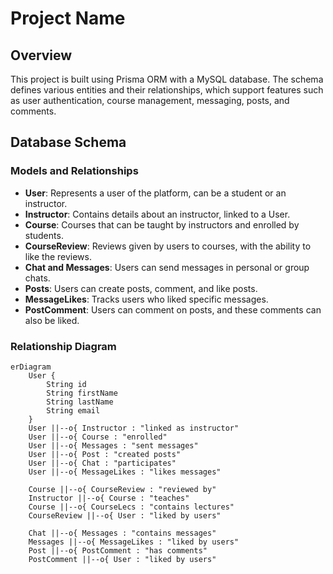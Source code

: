 # Project Name

## Overview
This project is built using Prisma ORM with a MySQL database. The schema defines various entities and their relationships, which support features such as user authentication, course management, messaging, posts, and comments. 

## Database Schema

### Models and Relationships
- **User**: Represents a user of the platform, can be a student or an instructor.
- **Instructor**: Contains details about an instructor, linked to a User.
- **Course**: Courses that can be taught by instructors and enrolled by students.
- **CourseReview**: Reviews given by users to courses, with the ability to like the reviews.
- **Chat and Messages**: Users can send messages in personal or group chats.
- **Posts**: Users can create posts, comment, and like posts.
- **MessageLikes**: Tracks users who liked specific messages.
- **PostComment**: Users can comment on posts, and these comments can also be liked.

### Relationship Diagram
```mermaid
erDiagram
    User {
        String id
        String firstName
        String lastName
        String email
    }
    User ||--o{ Instructor : "linked as instructor"
    User ||--o{ Course : "enrolled"
    User ||--o{ Messages : "sent messages"
    User ||--o{ Post : "created posts"
    User ||--o{ Chat : "participates"
    User ||--o{ MessageLikes : "likes messages"
    
    Course ||--o{ CourseReview : "reviewed by"
    Instructor ||--o{ Course : "teaches"
    Course ||--o{ CourseLecs : "contains lectures"
    CourseReview ||--o{ User : "liked by users"
    
    Chat ||--o{ Messages : "contains messages"
    Messages ||--o{ MessageLikes : "liked by users"
    Post ||--o{ PostComment : "has comments"
    PostComment ||--o{ User : "liked by users"
